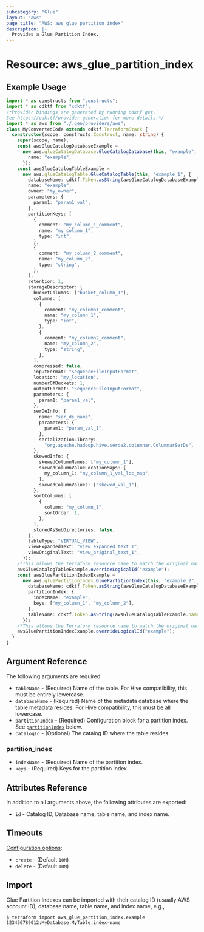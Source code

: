 ```yaml
---
subcategory: "Glue"
layout: "aws"
page_title: "AWS: aws_glue_partition_index"
description: |-
  Provides a Glue Partition Index.
---
```


# Resource: aws_glue_partition_index

## Example Usage

```typescript
import * as constructs from "constructs";
import * as cdktf from "cdktf";
/*Provider bindings are generated by running cdktf get.
See https://cdk.tf/provider-generation for more details.*/
import * as aws from "./.gen/providers/aws";
class MyConvertedCode extends cdktf.TerraformStack {
  constructor(scope: constructs.Construct, name: string) {
    super(scope, name);
    const awsGlueCatalogDatabaseExample =
      new aws.glueCatalogDatabase.GlueCatalogDatabase(this, "example", {
        name: "example",
      });
    const awsGlueCatalogTableExample =
      new aws.glueCatalogTable.GlueCatalogTable(this, "example_1", {
        databaseName: cdktf.Token.asString(awsGlueCatalogDatabaseExample.name),
        name: "example",
        owner: "my_owner",
        parameters: {
          param1: "param1_val",
        },
        partitionKeys: [
          {
            comment: "my_column_1_comment",
            name: "my_column_1",
            type: "int",
          },
          {
            comment: "my_column_2_comment",
            name: "my_column_2",
            type: "string",
          },
        ],
        retention: 1,
        storageDescriptor: {
          bucketColumns: ["bucket_column_1"],
          columns: [
            {
              comment: "my_column1_comment",
              name: "my_column_1",
              type: "int",
            },
            {
              comment: "my_column2_comment",
              name: "my_column_2",
              type: "string",
            },
          ],
          compressed: false,
          inputFormat: "SequenceFileInputFormat",
          location: "my_location",
          numberOfBuckets: 1,
          outputFormat: "SequenceFileInputFormat",
          parameters: {
            param1: "param1_val",
          },
          serDeInfo: {
            name: "ser_de_name",
            parameters: {
              param1: "param_val_1",
            },
            serializationLibrary:
              "org.apache.hadoop.hive.serde2.columnar.ColumnarSerDe",
          },
          skewedInfo: {
            skewedColumnNames: ["my_column_1"],
            skewedColumnValueLocationMaps: {
              my_column_1: "my_column_1_val_loc_map",
            },
            skewedColumnValues: ["skewed_val_1"],
          },
          sortColumns: [
            {
              column: "my_column_1",
              sortOrder: 1,
            },
          ],
          storedAsSubDirectories: false,
        },
        tableType: "VIRTUAL_VIEW",
        viewExpandedText: "view_expanded_text_1",
        viewOriginalText: "view_original_text_1",
      });
    /*This allows the Terraform resource name to match the original name. You can remove the call if you don't need them to match.*/
    awsGlueCatalogTableExample.overrideLogicalId("example");
    const awsGluePartitionIndexExample =
      new aws.gluePartitionIndex.GluePartitionIndex(this, "example_2", {
        databaseName: cdktf.Token.asString(awsGlueCatalogDatabaseExample.name),
        partitionIndex: {
          indexName: "example",
          keys: ["my_column_1", "my_column_2"],
        },
        tableName: cdktf.Token.asString(awsGlueCatalogTableExample.name),
      });
    /*This allows the Terraform resource name to match the original name. You can remove the call if you don't need them to match.*/
    awsGluePartitionIndexExample.overrideLogicalId("example");
  }
}

```

## Argument Reference

The following arguments are required:

* `tableName` - (Required) Name of the table. For Hive compatibility, this must be entirely lowercase.
* `databaseName` - (Required) Name of the metadata database where the table metadata resides. For Hive compatibility, this must be all lowercase.
* `partitionIndex` - (Required) Configuration block for a partition index. See [`partitionIndex`](#partition_index) below.
* `catalogId` - (Optional) The catalog ID where the table resides.

### partition_index

* `indexName` - (Required) Name of the partition index.
* `keys` - (Required) Keys for the partition index.

## Attributes Reference

In addition to all arguments above, the following attributes are exported:

* `id` - Catalog ID, Database name, table name, and index name.

## Timeouts

[Configuration options](https://developer.hashicorp.com/terraform/language/resources/syntax#operation-timeouts):

* `create` - (Default `10M`)
* `delete` - (Default `10M`)

## Import

Glue Partition Indexes can be imported with their catalog ID (usually AWS account ID), database name, table name, and index name, e.g.,

```
$ terraform import aws_glue_partition_index.example 123456789012:MyDatabase:MyTable:index-name
```

<!-- cache-key: cdktf-0.17.0-pre.15 input-5c24b89bd37d9852c1517a7846fdf6a860024f03edcf6bd543a490409e63eeaf -->